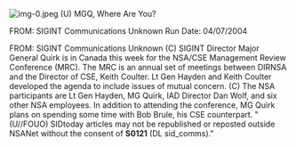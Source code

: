 ![img-0.jpeg](img-0.jpeg)
(U) MGQ, Where Are You?

FROM: SIGINT Communications
Unknown
Run Date: 04/07/2004

FROM: SIGINT Communications
Unknown
(C) SIGINT Director Major General Quirk is in Canada this week for the NSA/CSE Management Review Conference (MRC). The MRC is an annual set of meetings between DIRNSA and the Director of CSE, Keith Coulter. Lt Gen Hayden and Keith Coulter developed the agenda to include issues of mutual concern.
(C) The NSA participants are Lt Gen Hayden, MG Quirk, IAD Director Dan Wolf, and six other NSA employees. In addition to attending the conference, MG Quirk plans on spending some time with Bob Brule, his CSE counterpart.
"(U//FOUO) SIDtoday articles may not be republished or reposted outside NSANet without the consent of $\mathbf{S 0 1 2 1}$ (DL sid_comms)."
